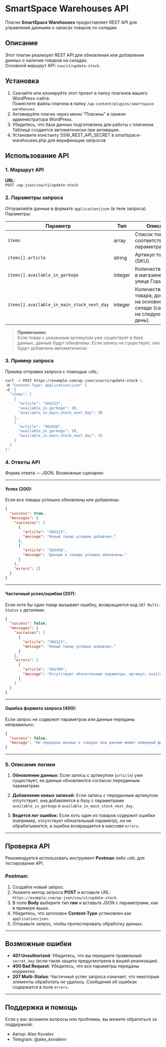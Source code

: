 # SmartSpace Warehouses API

Плагин **SmartSpace Warehouses** предоставляет REST API для управления данными о запасах товаров по складам.

## Описание

Этот плагин реализует REST API для обновления или добавления данных о наличии товаров на складах.  
Основной маршрут API: `ssw/v1/update-stock`.

## Установка

1. Скачайте или клонируйте этот проект в папку плагинов вашего WordPress-сайта:  
   Поместите файлы плагина в папку `/wp-content/plugins/smartspace-warehouses`.
2. Активируйте плагин через меню "Плагины" в панели администратора WordPress.
3. Убедитесь, что база данных подготовлена для работы с плагином. Таблица создается автоматически при активации.
4. Установите константу SSW_REST_API_SECRET в smartspace-warehouses.php для верификации запросов

## Использование API

### 1. Маршрут API

**URL:**  
`POST /wp-json/ssw/v1/update-stock`

### 2. Параметры запроса

Отправляйте данные в формате `application/json` (в теле запроса). Параметры:

| Параметр                                   | Тип     | Описание                                                                        | Обязательность |
|--------------------------------------------|---------|---------------------------------------------------------------------------------|----------------|
| `items`                                    | array   | Список товаров с соответствующими параметрами.                                  | Обязательно    |
| `items[].article`                          | string  | Артикул товара (SKU).                                                           | Обязательно    |
| `items[].available_in_gorkogo`             | integer | Количество товара в магазине на улице Горького.                                 | Обязательно    |
| `items[].available_in_main_stock_next_day` | integer | Количество товара, доступного на основном складе (самовывоз на следующий день). | Обязательно    |

> **Примечание:**  
> Если товар с указанным артикулом уже существует в базе данных, данные будут обновлены. Если запись не существует, она
> будет добавлена автоматически.

### 3. Пример запроса

Пример отправки запроса с помощью `cURL`:

```bash
curl -X POST https://example.com/wp-json/ssw/v1/update-stock \
-H "Content-Type: application/json" \
-d '{
  "items": [
    {
      "article": "SKU123",
      "available_in_gorkogo": 20,
      "available_in_main_stock_next_day": 30
    },
    {
      "article": "SKU456",
      "available_in_gorkogo": 10,
      "available_in_main_stock_next_day": 15
    }
  ]
}'
```

### 4. Ответы API

Форма ответа — JSON. Возможные сценарии:

---

#### Успех (200):

Если все товары успешно обновлены или добавлены:

```json
{
  "success": true,
  "messages": {
    "successes": [
      {
        "article": "SKU123",
        "message": "Новый товар успешно добавлен."
      },
      {
        "article": "SKU456",
        "message": "Данные о товаре успешно обновлены."
      }
    ],
    "errors": []
  }
}
```

---

#### Частичный успех/ошибки (207):

Если хотя бы один товар вызывает ошибку, возвращается код `207 Multi-Status` с деталями:

```json
{
  "success": false,
  "messages": {
    "successes": [
      {
        "article": "SKU123",
        "message": "Новый товар успешно добавлен."
      }
    ],
    "errors": [
      {
        "article": "SKU789",
        "message": "Отсутствуют обязательные параметры: артикул, available_in_gorkogo или available_in_main_stock_next_day."
      }
    ]
  }
}
```

---

#### Ошибка формата запроса (400):

Если запрос не содержит параметров или данные переданы неправильно:

```json
{
  "success": false,
  "message": "Не переданы данные о товарах или данные имеют неверный формат."
}
```

---

### 5. Описание логики

1. **Обновление данных:**
   Если запись с артикулом (`article`) уже существует, ее данные обновляются согласно переданным параметрам.

2. **Добавление новых записей:**
   Если запись с переданным артикулом отсутствует, она добавляется в базу с параметрами `available_in_gorkogo` и
   `available_in_main_stock_next_day`.

3. **Ведется лог ошибок:**
   Если хоть один из товаров содержит ошибки (например, отсутствует обязательный параметр), он не обрабатывается, а
   ошибка возвращается в массиве `errors`.

---

## Проверка API

Рекомендуется использовать инструмент **Postman** либо `cURL` для тестирования API.

### Postman:

1. Создайте новый запрос.
2. Укажите метод запроса **POST** и вставьте URL: `https://example.com/wp-json/ssw/v1/update-stock`.
3. В поле **Body** выберите тип **raw** и вставьте JSON с параметрами, как в примере выше.
4. Убедитесь, что заголовок **Content-Type** установлен как `application/json`.
5. Отправьте запрос, чтобы протестировать обработку данных.

---

## Возможные ошибки

- **401 Unauthorized**: Убедитесь, что вы передаете правильный `secret_key` (если такая защита предусмотрена в вашей
  реализации).
- **400 Bad Request**: Убедитесь, что все параметры переданы корректно.
- **207 Multi-Status**: Частичный успех запроса означает, что некоторые элементы обработать не удалось. Сообщения об
  ошибках содержатся в поле `errors`.

---

## Поддержка и помощь

Если у вас возникли вопросы или проблемы, вы можете обратиться за поддержкой:

- Автор: Alex Kovalev
- Telegram: @alex_kovalevv